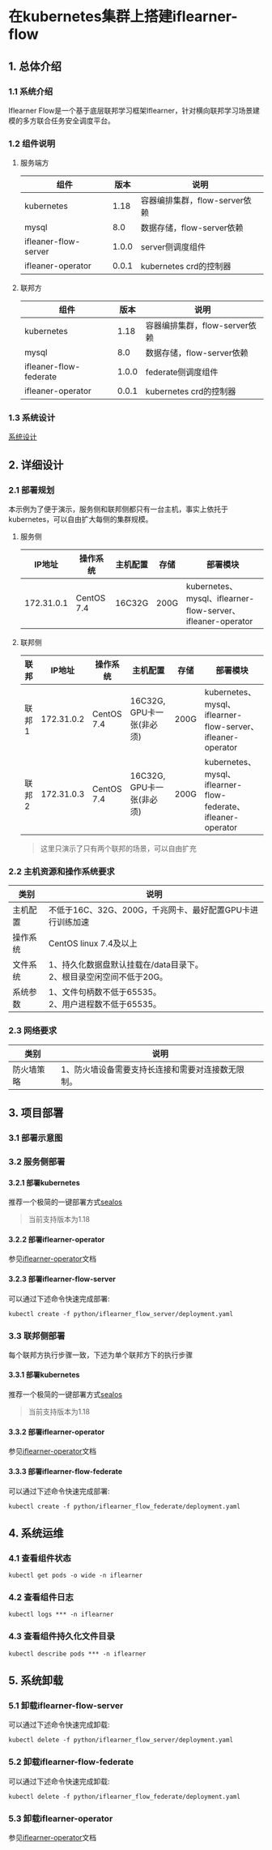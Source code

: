 # 在kubernetes集群上搭建iflearner-flow

## 1. 总体介绍
### 1.1 系统介绍
Iflearner Flow是一个基于底层联邦学习框架Iflearner，针对横向联邦学习场景建模的多方联合任务安全调度平台。

### 1.2 组件说明
1. 服务端方

    | 组件           |版本           |  说明                                   |
    | -------------- | --------- | -------------------------------------- |
    | kubernetes          | 1.18      | 容器编排集群，flow-server依赖 |
    | mysql          | 8.0      | 数据存储，flow-server依赖 |
    | ifleaner-flow-server          | 1.0.0     | server侧调度组件 |
    | ifleaner-operator          | 0.0.1     | kubernetes crd的控制器 |

2. 联邦方

    | 组件           |版本           |  说明                                   |
    | -------------- | --------- | -------------------------------------- |
    | kubernetes          | 1.18      | 容器编排集群，flow-server依赖 |
    | mysql          | 8.0      | 数据存储，flow-server依赖 |
    | ifleaner-flow-federate          | 1.0.0     | federate侧调度组件 |
    | ifleaner-operator          | 0.0.1     | kubernetes crd的控制器 |

### 1.3 系统设计

[系统设计](../tutorial/system_arch_zh.md)

## 2. 详细设计
### 2.1 部署规划
 本示例为了便于演示，服务侧和联邦侧都只有一台主机，事实上依托于kubernetes，可以自由扩大每侧的集群规模。

1. 服务侧

    | IP地址                | 操作系统                | 主机配置 | 存储 | 部署模块                                                     |
    | --------------------- | ----------------------- | -------- | ---- | -------------------------------- |
    | 172.31.0.1 | CentOS 7.4 | 16C32G    | 200G | kubernetes、mysql、iflearner-flow-server、ifleaner-operator |

2. 联邦侧

    | 联邦              | IP地址                | 操作系统                | 主机配置 | 存储 | 部署模块                                                     |
    | --------------------- | --------------------- | ----------------------- | -------- | ---- | -------------------------------- |
    | 联邦1 | 172.31.0.2 | CentOS 7.4 | 16C32G, GPU卡一张(非必须)    | 200G | kubernetes、mysql、iflearner-flow-server、ifleaner-operator |
    | 联邦2 | 172.31.0.3  | CentOS 7.4 | 16C32G, GPU卡一张(非必须)    | 200G | kubernetes、mysql、iflearner-flow-federate、ifleaner-operator |
    > 这里只演示了只有两个联邦的场景，可以自由扩充

### 2.2 主机资源和操作系统要求
| **类别** | **说明**                                                     |
| -------- | ------------------------------------------------------------ |
| 主机配置 | 不低于16C、32G、200G，千兆网卡、最好配置GPU卡进行训练加速                                    |
| 操作系统 | CentOS linux 7.4及以上                 |
| 文件系统 | 1、持久化数据盘默认挂载在/data目录下。<br/> 2、根目录空闲空间不低于20G。 |
| 系统参数 | 1、文件句柄数不低于65535。<br> 2、用户进程数不低于65535。     |

### 2.3 网络要求
| 类别         | 说明                                                         |
| ------------ | ------------------------------------------------------------ |
| 防火墙策略   | 1、防火墙设备需要支持长连接和需要对连接数无限制。 |

## 3. 项目部署
### 3.1 部署示意图

### 3.2 服务侧部署
#### 3.2.1 部署kubernetes
推荐一个极简的一键部署方式[sealos](https://www.sealos.io/zh-Hans/docs/Intro)
> 当前支持版本为1.18

#### 3.2.2 部署iflearner-operator
参见[iflearner-operator](https://github.com/iflytek/iflearner-operator)文档

#### 3.2.3 部署iflearner-flow-server
可以通过下述命令快速完成部署:

```shell
kubectl create -f python/iflearner_flow_server/deployment.yaml
```

### 3.3 联邦侧部署
每个联邦方执行步骤一致，下述为单个联邦方下的执行步骤

#### 3.3.1 部署kubernetes
推荐一个极简的一键部署方式[sealos](https://www.sealos.io/zh-Hans/docs/Intro)
> 当前支持版本为1.18

#### 3.3.2 部署iflearner-operator
参见[iflearner-operator](https://github.com/iflytek/iflearner-operator)文档

#### 3.3.3 部署iflearner-flow-federate
可以通过下述命令快速完成部署:

```shell
kubectl create -f python/iflearner_flow_federate/deployment.yaml
```

## 4. 系统运维
### 4.1 查看组件状态

```shell
kubectl get pods -o wide -n iflearner
```

### 4.2 查看组件日志

```shell
kubectl logs *** -n iflearner
```

### 4.3 查看组件持久化文件目录

```shell
kubectl describe pods *** -n iflearner
```

## 5. 系统卸载
### 5.1 卸载iflearner-flow-server
可以通过下述命令快速完成卸载:

```shell
kubectl delete -f python/iflearner_flow_server/deployment.yaml
```

### 5.2 卸载iflearner-flow-federate
可以通过下述命令快速完成卸载:

```shell
kubectl delete -f python/iflearner_flow_federate/deployment.yaml
```

### 5.3 卸载iflearner-operator
参见[iflearner-operator](https://github.com/iflytek/iflearner-operator)文档

